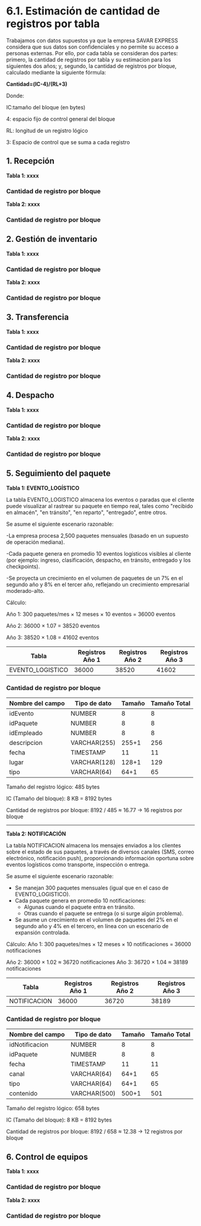# 6.1. Estimación de cantidad de registros por tabla

Trabajamos con datos supuestos ya que la empresa SAVAR EXPRESS considera que sus datos son confidenciales y no permite su acceso a personas externas. Por ello, por cada tabla se consideran dos partes: primero, la cantidad de registros por tabla y su estimacion para los siguientes dos años; y, segundo, la cantidad de registros por bloque, calculado mediante la siguiente fórmula:

**Cantidad=(IC-4)/(RL+3)**

Donde:

IC:tamaño del bloque (en bytes)

4: espacio fijo de control general del bloque

RL: longitud de un registro lógico

3: Espacio de control que se suma a cada registro


## 1. Recepción

**Tabla 1: xxxx**

### Cantidad de registro por bloque


**Tabla 2: xxxx**

### Cantidad de registro por bloque


## 2. Gestión de inventario

**Tabla 1: xxxx**

### Cantidad de registro por bloque


**Tabla 2: xxxx**

### Cantidad de registro por bloque


## 3. Transferencia

**Tabla 1: xxxx**

### Cantidad de registro por bloque


**Tabla 2: xxxx**

### Cantidad de registro por bloque


## 4. Despacho

**Tabla 1: xxxx**

### Cantidad de registro por bloque


**Tabla 2: xxxx**

### Cantidad de registro por bloque


## 5. Seguimiento del paquete

**Tabla 1: EVENTO_LOGÍSTICO**

La tabla EVENTO_LOGISTICO almacena los eventos o paradas que el cliente puede visualizar al rastrear su paquete en tiempo real, tales como "recibido en almacén", "en tránsito", "en reparto", "entregado", entre otros.

Se asume el siguiente escenario razonable:

-La empresa procesa 2,500 paquetes mensuales (basado en un supuesto de operación mediana).

-Cada paquete genera en promedio 10 eventos logísticos visibles al cliente (por ejemplo: ingreso, clasificación, despacho, en tránsito, entregado y los checkpoints).

-Se proyecta un crecimiento en el volumen de paquetes de un 7% en el segundo año y 8% en el tercer año, reflejando un crecimiento empresarial moderado-alto.

Cálculo:

Año 1: 300 paquetes/mes × 12 meses × 10 eventos = 36000 eventos

Año 2: 36000 × 1.07 = 38520 eventos

Año 3: 38520 × 1.08 = 41602 eventos

| Tabla              | Registros Año 1 | Registros Año 2 | Registros Año 3 |
|--------------------|-----------------|-----------------|-----------------|
| EVENTO_LOGISTICO   | 36000          | 38520          | 41602         |


### Cantidad de registro por bloque

| Nombre del campo | Tipo de dato   | Tamaño | Tamaño Total |
|------------------|----------------|--------|--------------|
| idEvento         | NUMBER          | 8      | 8            |
| idPaquete        | NUMBER          | 8      | 8            |
| idEmpleado       | NUMBER          | 8      | 8            |
| descripcion      | VARCHAR(255)    | 255+1  | 256          |
| fecha            | TIMESTAMP       | 11     | 11           |
| lugar            | VARCHAR(128)    | 128+1  | 129          |
| tipo             | VARCHAR(64)     | 64+1   | 65           |



Tamaño del registro lógico: 485 bytes

IC (Tamaño del bloque): 8 KB = 8192 bytes

Cantidad de registros por bloque: 8192 / 485 ≈ 16.77 → 16 registros por bloque

---

**Tabla 2: NOTIFICACIÓN**

La tabla NOTIFICACION almacena los mensajes enviados a los clientes sobre el estado de sus paquetes, a través de diversos canales (SMS, correo electrónico, notificación push), proporcionando información oportuna sobre eventos logísticos como transporte, inspección o entrega.

Se asume el siguiente escenario razonable:

- Se manejan 300 paquetes mensuales (igual que en el caso de EVENTO_LOGISTICO).
- Cada paquete genera en promedio 10 notificaciones:
  - Algunas cuando el paquete entra en tránsito.
  - Otras cuando el paquete se entrega (o si surge algún problema).
- Se asume un crecimiento en el volumen de paquetes del 2% en el segundo año y 4% en el tercero, en línea con un escenario de expansión controlada.

Cálculo:
Año 1: 300 paquetes/mes × 12 meses × 10 notificaciones = 36000 notificaciones

Año 2: 36000 × 1.02 ≈ 36720 notificaciones
Año 3: 36720 × 1.04 ≈ 38189 notificaciones

| Tabla            | Registros Año 1 | Registros Año 2 | Registros Año 3 |
|------------------|-----------------|-----------------|-----------------|
| NOTIFICACION     | 36000          | 36720          | 38189          |



### Cantidad de registro por bloque

| Nombre del campo  | Tipo de dato   | Tamaño | Tamaño Total |
|-------------------|----------------|--------|--------------|
| idNotificacion    | NUMBER          | 8      | 8            |
| idPaquete         | NUMBER          | 8      | 8            |
| fecha             | TIMESTAMP       | 11     | 11           |
| canal             | VARCHAR(64)     | 64+1   | 65           |
| tipo              | VARCHAR(64)     | 64+1   | 65           |
| contenido         | VARCHAR(500)    | 500+1  | 501          |



Tamaño del registro lógico: 658 bytes

IC (Tamaño del bloque): 8 KB = 8192 bytes

Cantidad de registros por bloque: 8192 / 658 ≈ 12.38 → 12 registros por bloque



## 6. Control de equipos

**Tabla 1: xxxx**

### Cantidad de registro por bloque


**Tabla 2: xxxx**

### Cantidad de registro por bloque


